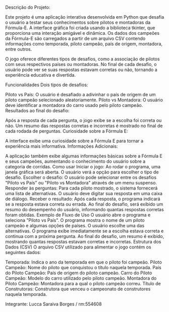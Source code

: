 Descrição do Projeto:

Este projeto é uma aplicação interativa desenvolvida em Python que desafia o usuário a testar seus conhecimentos sobre pilotos e montadoras da Fórmula-E. A interface gráfica foi criada usando a biblioteca tkinter, que proporciona uma interação amigável e dinâmica. Os dados dos campeões da Fórmula-E são carregados a partir de um arquivo CSV contendo informações como temporada, piloto campeão, país de origem, montadora, entre outros.

O jogo oferece diferentes tipos de desafios, como a associação de pilotos com seus respectivos países ou montadoras. No final de cada desafio, o usuário pode ver se suas respostas estavam corretas ou não, tornando a experiência educativa e divertida.

Funcionalidades
Dois tipos de desafios:

Piloto vs País: O usuário é desafiado a adivinhar o país de origem de um piloto campeão selecionado aleatoriamente.
Piloto vs Montadora: O usuário deve identificar a montadora do carro usado pelo piloto campeão.
Resultados ao final do desafio:

Após a resposta de cada pergunta, o jogo exibe se a escolha foi correta ou não.
Um resumo das respostas corretas e incorretas é mostrado no final de cada rodada de perguntas.
Curiosidade sobre a Fórmula E:

A interface exibe uma curiosidade sobre a Fórmula E para tornar a experiência mais informativa.
Informações Adicionais:

A aplicação também exibe algumas informações básicas sobre a Fórmula E e seus campeões, aumentando o conhecimento do usuário sobre a categoria de corridas.
Como usar
Iniciar o jogo: Ao rodar o programa, uma janela gráfica será aberta. O usuário verá a opção para escolher o tipo de desafio.
Escolher o desafio: O usuário pode selecionar entre os desafios "Piloto vs País" ou "Piloto vs Montadora" através de um menu suspenso.
Responder às perguntas: Para cada piloto mostrado, o sistema fornecerá uma lista de alternativas. O usuário deve digitar sua resposta em uma caixa de diálogo.
Receber o resultado: Após cada resposta, o programa indicará se a resposta estava correta ou errada. Ao final do desafio, será exibido um resumo do desempenho do usuário, informando quantas respostas corretas foram obtidas.
Exemplo de Fluxo de Uso
O usuário abre o programa e seleciona "Piloto vs País".
O programa mostra o nome de um piloto campeão e algumas opções de países.
O usuário escolhe uma das alternativas.
O programa exibe imediatamente se a escolha estava correta e continua com a próxima pergunta.
Ao final do desafio, um resumo é exibido, mostrando quantas respostas estavam corretas e incorretas.
Estrutura dos Dados (CSV)
O arquivo CSV utilizado para alimentar o jogo contém os seguintes dados:

Temporada: Indica o ano da temporada em que o piloto foi campeão.
Piloto Campeão: Nome do piloto que conquistou o título naquela temporada.
País do Piloto Campeão: País de origem do piloto campeão.
Carro do Piloto Campeão: Modelo do carro utilizado pelo piloto campeão.
Montadora do Piloto Campeão: Montadora para a qual o piloto campeão correu.
Título de Construtoras: Construtora que venceu o campeonato de construtores naquela temporada.





Integrante:
Lucca Saraiva Borges  /  rm:554608
